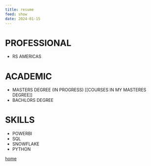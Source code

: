 ```yaml
---
title: resume
feed: show
date: 2024-01-15
---
```


# PROFESSIONAL 
- RS AMERICAS


# ACADEMIC
- MASTERS DEGREE (IN PROGRESS)
[[COURSES IN MY MASTERES DEGREE]]
- BACHLORS DEGREE 

# SKILLS
- POWERBI
- SQL 
- SNOWFLAKE
- PYTHON 



[home](/benicerxd.github.io/README.md)